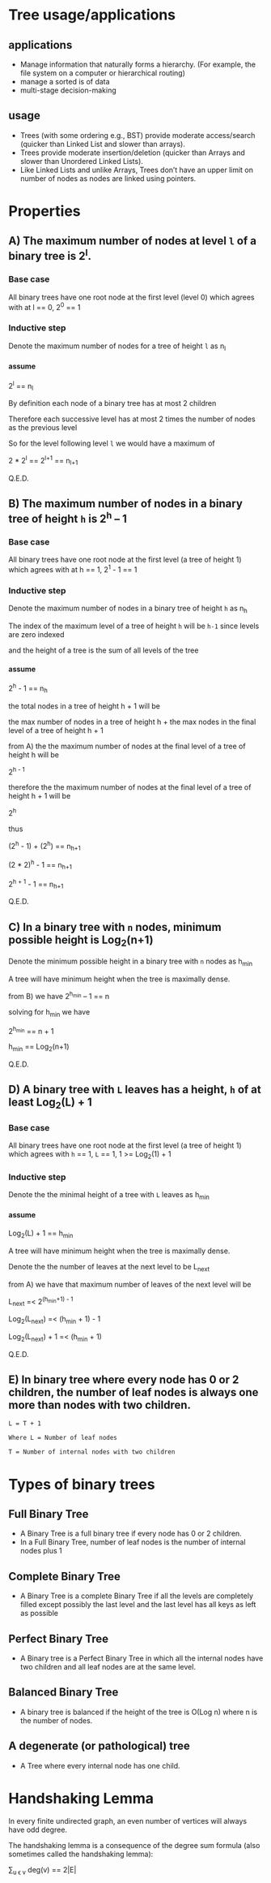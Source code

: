 # Tree usage/applications

## applications
  - Manage information that naturally forms a hierarchy. (For example, the file system on a computer or hierarchical routing)
  - manage a sorted is of data
  - multi-stage decision-making

## usage
  - Trees (with some ordering e.g., BST) provide moderate access/search (quicker than Linked List and slower than arrays).
  - Trees provide moderate insertion/deletion (quicker than Arrays and slower than Unordered Linked Lists).
  - Like Linked Lists and unlike Arrays, Trees don’t have an upper limit on number of nodes as nodes are linked using pointers.

# Properties

## A) The maximum number of nodes at level `l` of a binary tree is 2<sup>l</sup>. 

### Base case
All binary trees have one root node at the first level (level 0) which agrees with 
at l == 0, 2<sup>0</sup> == 1

### Inductive step
Denote the maximum number of nodes for a tree of height `l` as n<sub>l</sub>
#### assume
2<sup>l</sup> == n<sub>l</sub>

By definition each node of a binary tree has at most 2 children

Therefore each successive level has at most 2 times the number of nodes as the previous level

So for the level following level `l` we would have a maximum of 

2 * 2<sup>l</sup> == 2<sup>l+1</sup> == n<sub>l+1</sub>

Q.E.D.

## B) The maximum number of nodes in a binary tree of height `h` is 2<sup>h</sup> – 1

### Base case
All binary trees have one root node at the first level (a tree of height 1) which agrees with 
at h == 1, 2<sup>1</sup> - 1 == 1

### Inductive step
Denote the maximum number of nodes in a binary tree of height `h` as n<sub>h</sub>

The index of the maximum level of a tree of height `h` will be `h-1` since levels are zero indexed

and the height of a tree is the sum of all levels of the tree
#### assume 
2<sup>h</sup> - 1 == n<sub>h</sub>

the total nodes in a tree of height h + 1 will be

the max number of nodes in a tree of height h + the max nodes in the final level of a tree of height h + 1

from A) the the maximum number of nodes at the final level of a tree of height h will be

2<sup>h - 1</sup>

therefore the the maximum number of nodes at the final level of a tree of height h + 1 will be

2<sup>h</sup>

thus 

(2<sup>h</sup> - 1) + (2<sup>h</sup>) == n<sub>h+1</sub>

(2 * 2)<sup>h</sup> - 1 == n<sub>h+1</sub>

2<sup>h + 1</sup> - 1 == n<sub>h+1</sub>

Q.E.D.

## C) In a binary tree with `n` nodes, minimum possible height is Log<sub>2</sub>(n+1)

Denote the minimum possible height in a binary tree with `n` nodes as h<sub>min</sub>

A tree will have minimum height when the tree is maximally dense.

from B) we have 2<sup>h<sub>min</sub></sup> – 1 == n

solving for h<sub>min</sub> we have

2<sup>h<sub>min</sub></sup> == n + 1

h<sub>min</sub> == Log<sub>2</sub>(n+1)

Q.E.D.

## D) A binary tree with `L` leaves has a height, `h` of at least Log<sub>2</sub>(L) + 1

### Base case
All binary trees have one root node at the first level (a tree of height 1) which agrees with 
`h` == 1, `L` == 1, 1 >= Log<sub>2</sub>(1) + 1

### Inductive step
Denote the the minimal height of a tree with `L` leaves as h<sub>min</sub>
#### assume
Log<sub>2</sub>(L) + 1 == h<sub>min</sub>

A tree will have minimum height when the tree is maximally dense.

Denote the the number of leaves at the next level to be L<sub>next</sub>

from A) we have that maximum number of leaves of the next level will be

L<sub>next</sub> =< 2<sup>(h<sub>min</sub>+1) - 1</sup> 

Log<sub>2</sub>(L<sub>next</sub>) =< (h<sub>min</sub> + 1) - 1

Log<sub>2</sub>(L<sub>next</sub>) + 1 =< (h<sub>min</sub> + 1)

Q.E.D.

## E) In binary tree where every node has 0 or 2 children, the number of leaf nodes is always one more than nodes with two children.
```
L = T + 1

Where L = Number of leaf nodes

T = Number of internal nodes with two children
```

# Types of binary trees

## Full Binary Tree
- A Binary Tree is a full binary tree if every node has 0 or 2 children. 
- In a Full Binary Tree, number of leaf nodes is the number of internal nodes plus 1

## Complete Binary Tree
- A Binary Tree is a complete Binary Tree if all the levels are completely filled except possibly the last level and the last level has all keys as left as possible

## Perfect Binary Tree
- A Binary tree is a Perfect Binary Tree in which all the internal nodes have two children and all leaf nodes are at the same level. 

## Balanced Binary Tree
- A binary tree is balanced if the height of the tree is O(Log n) where n is the number of nodes.

## A degenerate (or pathological) tree
- A Tree where every internal node has one child. 

# Handshaking Lemma

In every finite undirected graph, an even number of vertices will always have odd degree.

The handshaking lemma is a consequence of the degree sum formula (also sometimes called the handshaking lemma):

&sum;<sub>u &straightepsilon; v</sub> deg(v) == 2&vert;E&vert;